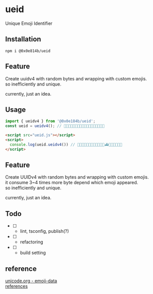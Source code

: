 # ueid

Unique Emoji Identifier

## Installation

```shell
npm i @0x0e814b/ueid
```

## Feature

Create uuidv4 with random bytes and wrapping with custom emojis.  
so inefficiently and unique.

currently, just an idea.

## Usage

```ts
import { ueidv4 } from '@0x0e184b/ueid';
const ueid = ueidv4(); // 🚃🌼🍏🚨🔗🌳🌷🔗🌇😚🔗🍋🎋🏡🍒🌄🍋🎃
```

```html
<script src="ueid.js"></script>
<script>
  console.log(ueid.ueidv4()) // 🏃🌻🎅🍮🍃🔗🚒🚱🔗🚻🚄🔗🚑🏒🚚🚞🍻🚧🌺
</script>

```

## Feature

Create UUIDv4 with random bytes and wrapping with custom emojis.  
it consume 3~4 times more byte depend which emoji appeared.  
so inefficiently and unique.

currently, just an idea.


## Todo

- [ ] - lint, tsconfig, publish(?)
- [ ] - refactoring
- [ ] - build setting

## reference

[unicode.org - emoji-data](http://www.unicode.org/Public/emoji/1.0/emoji-data.txt)  
[references](./references/)
